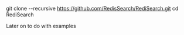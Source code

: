 git clone --recursive https://github.com/RedisSearch/RediSearch.git
cd RediSearch

Later on to do with examples


